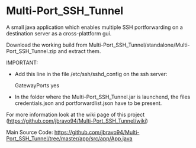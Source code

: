# Multi-Port_SSH_Tunnel
A small java application which enables multiple SSH portforwarding on a destination server as a cross-plattform gui.

Download the working build from Multi-Port_SSH_Tunnel/standalone/Multi-Port_SSH_Tunnel.zip and extract them.


IMPORTANT:

- Add this line in the file /etc/ssh/sshd_config on the ssh server:

  GatewayPorts yes


- In the folder where the Multi-Port_SSH_Tunnel.jar is launchend, the files credentials.json and portforwardlist.json have to   be present.



For more information look at the wiki page of this project (https://github.com/jbravo94/Multi-Port_SSH_Tunnel/wiki)

Main Source Code: https://github.com/jbravo94/Multi-Port_SSH_Tunnel/tree/master/app/src/app/App.java
